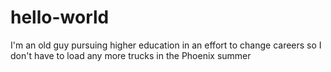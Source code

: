 # hello-world

I'm an old guy pursuing higher education 
in an effort to change careers
so I don't have to load 
any more trucks
in the Phoenix
summer
